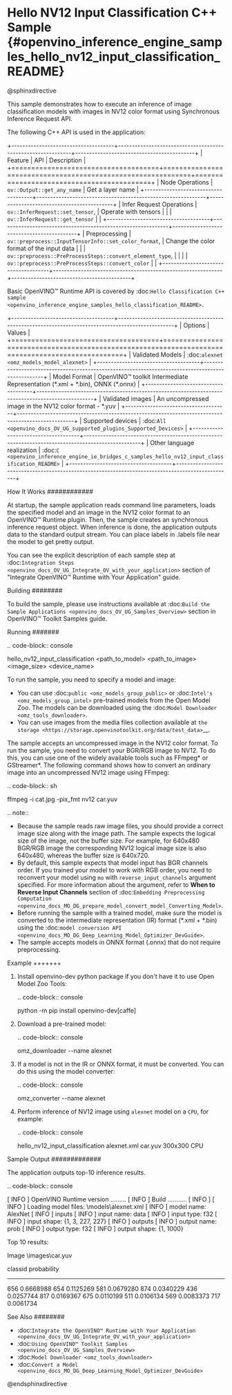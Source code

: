 # Hello NV12 Input Classification C++ Sample {#openvino_inference_engine_samples_hello_nv12_input_classification_README}

@sphinxdirective

This sample demonstrates how to execute an inference of image classification models with images in NV12 color format using Synchronous Inference Request API.

The following C++ API is used in the application:

+-------------------------------------+-------------------------------------------------------------+-------------------------------------------+
| Feature                             | API                                                         | Description                               |
+=====================================+=============================================================+===========================================+
| Node Operations                     | ``ov::Output::get_any_name``                                | Get a layer name                          |
+-------------------------------------+-------------------------------------------------------------+-------------------------------------------+
| Infer Request Operations            | ``ov::InferRequest::set_tensor``,                           | Operate with tensors                      |
|                                     | ``ov::InferRequest::get_tensor``                            |                                           |
+-------------------------------------+-------------------------------------------------------------+-------------------------------------------+
| Preprocessing                       | ``ov::preprocess::InputTensorInfo::set_color_format``,      | Change the color format of the input data |
|                                     | ``ov::preprocess::PreProcessSteps::convert_element_type``,  |                                           |
|                                     | ``ov::preprocess::PreProcessSteps::convert_color``          |                                           |
+-------------------------------------+-------------------------------------------------------------+-------------------------------------------+


Basic OpenVINO™ Runtime API is covered by :doc:`Hello Classification C++ sample <openvino_inference_engine_samples_hello_classification_README>`.

+-------------------------------------+--------------------------------------------------------------------------------------------------+
| Options                             | Values                                                                                           |
+=====================================+==================================================================================================+
| Validated Models                    | :doc:`alexnet <omz_models_model_alexnet>`                                                        |
+-------------------------------------+--------------------------------------------------------------------------------------------------+
| Model Format                        | OpenVINO™ toolkit Intermediate Representation (\*.xml + \*.bin), ONNX (\*.onnx)                  |
+-------------------------------------+--------------------------------------------------------------------------------------------------+
| Validated images                    | An uncompressed image in the NV12 color format - \*.yuv                                          |
+-------------------------------------+--------------------------------------------------------------------------------------------------+
| Supported devices                   | :doc:`All <openvino_docs_OV_UG_supported_plugins_Supported_Devices>`                             |
+-------------------------------------+--------------------------------------------------------------------------------------------------+
| Other language realization          | :doc:`C <openvino_inference_engine_ie_bridges_c_samples_hello_nv12_input_classification_README>` |
+-------------------------------------+--------------------------------------------------------------------------------------------------+

How It Works
############

At startup, the sample application reads command line parameters, loads the specified model and an image in the NV12 color format to an OpenVINO™ Runtime plugin. Then, the sample creates an synchronous inference request object. When inference is done, the application outputs data to the standard output stream. You can place labels in .labels file near the model to get pretty output.

You can see the explicit description of each sample step at :doc:`Integration Steps <openvino_docs_OV_UG_Integrate_OV_with_your_application>` section of "Integrate OpenVINO™ Runtime with Your Application" guide.

Building
########

To build the sample, please use instructions available at :doc:`Build the Sample Applications <openvino_docs_OV_UG_Samples_Overview>` section in OpenVINO™ Toolkit Samples guide.

Running
#######

.. code-block:: console
   
   hello_nv12_input_classification <path_to_model> <path_to_image> <image_size> <device_name>

To run the sample, you need to specify a model and image:

- You can use :doc:`public <omz_models_group_public>` or :doc:`Intel's <omz_models_group_intel>` pre-trained models from the Open Model Zoo. The models can be downloaded using the :doc:`Model Downloader <omz_tools_downloader>`.
- You can use images from the media files collection available at `the storage <https://storage.openvinotoolkit.org/data/test_data>`__.

The sample accepts an uncompressed image in the NV12 color format. To run the sample, you need to convert your BGR/RGB image to NV12. To do this, you can use one of the widely available tools such as FFmpeg\* or GStreamer\*. The following command shows how to convert an ordinary image into an uncompressed NV12 image using FFmpeg:

.. code-block:: sh
   
   ffmpeg -i cat.jpg -pix_fmt nv12 car.yuv


.. note::
  
   - Because the sample reads raw image files, you should provide a correct image size along with the image path. The sample expects the logical size of the image, not the buffer size. For example, for 640x480 BGR/RGB image the corresponding NV12 logical image size is also 640x480, whereas the buffer size is 640x720.
   - By default, this sample expects that model input has BGR channels order. If you trained your model to work with RGB order, you need to reconvert your model using ``mo`` with ``reverse_input_channels`` argument specified. For more information about the argument, refer to **When to Reverse Input Channels** section of :doc:`Embedding Preprocessing Computation <openvino_docs_MO_DG_prepare_model_convert_model_Converting_Model>`.
   - Before running the sample with a trained model, make sure the model is converted to the intermediate representation (IR) format (\*.xml + \*.bin) using the :doc:`model conversion API <openvino_docs_MO_DG_Deep_Learning_Model_Optimizer_DevGuide>`.
   - The sample accepts models in ONNX format (.onnx) that do not require preprocessing.

Example
+++++++

1. Install openvino-dev python package if you don't have it to use Open Model Zoo Tools:
   
   .. code-block:: console
      
      python -m pip install openvino-dev[caffe]

2. Download a pre-trained model:

   .. code-block:: console
      
      omz_downloader --name alexnet

3. If a model is not in the IR or ONNX format, it must be converted. You can do this using the model converter:
   
   .. code-block:: console
      
      omz_converter --name alexnet

4. Perform inference of NV12 image using ``alexnet`` model on a ``CPU``, for example:
   
   .. code-block:: console
      
      hello_nv12_input_classification alexnet.xml car.yuv 300x300 CPU


Sample Output
#############

The application outputs top-10 inference results.

.. code-block:: console
   
   [ INFO ] OpenVINO Runtime version ......... <version>
   [ INFO ] Build ........... <build>
   [ INFO ]
   [ INFO ] Loading model files: \models\alexnet.xml
   [ INFO ] model name: AlexNet
   [ INFO ]     inputs
   [ INFO ]         input name: data
   [ INFO ]         input type: f32
   [ INFO ]         input shape: {1, 3, 227, 227}
   [ INFO ]     outputs
   [ INFO ]         output name: prob
   [ INFO ]         output type: f32
   [ INFO ]         output shape: {1, 1000}
   
   Top 10 results:
   
   Image \images\car.yuv
   
   classid probability
   ------- -----------
   656     0.6668988
   654     0.1125269
   581     0.0679280
   874     0.0340229
   436     0.0257744
   817     0.0169367
   675     0.0110199
   511     0.0106134
   569     0.0083373
   717     0.0061734


See Also
########

- :doc:`Integrate the OpenVINO™ Runtime with Your Application <openvino_docs_OV_UG_Integrate_OV_with_your_application>`
- :doc:`Using OpenVINO™ Toolkit Samples <openvino_docs_OV_UG_Samples_Overview>`
- :doc:`Model Downloader <omz_tools_downloader>`
- :doc:`Convert a Model <openvino_docs_MO_DG_Deep_Learning_Model_Optimizer_DevGuide>`

@endsphinxdirective

